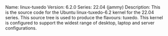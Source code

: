 Name:    linux-tuxedo
Version: 6.2.0
Series:  22.04 (jammy)
Description:
    This is the source code for the Ubuntu linux-tuxedo-6.2 kernel for the 22.04
    series. This source tree is used to produce the flavours: tuxedo.
    This kernel is configured to support the widest range of desktop, laptop and
    server configurations.
